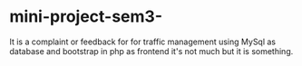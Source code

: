 # mini-project-sem3-
It is a complaint or feedback for for traffic management using MySql as database and bootstrap in php as frontend it's not much but it is something.
